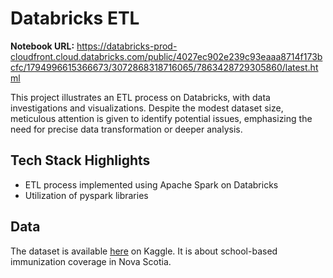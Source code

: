 # Databricks ETL
**Notebook URL:** https://databricks-prod-cloudfront.cloud.databricks.com/public/4027ec902e239c93eaaa8714f173bcfc/1794996615366673/3072868318716065/7863428729305860/latest.html

This project illustrates an ETL process on Databricks, with data investigations and visualizations. Despite the modest dataset size, meticulous attention is given to identify potential issues, emphasizing the need for precise data transformation or deeper analysis.

## Tech Stack Highlights
* ETL process implemented using Apache Spark on Databricks
* Utilization of pyspark libraries

## Data
The dataset is available [here](https://www.kaggle.com/datasets/imtkaggleteam/school-based-immunization-coverage-in-nova-scotia) on Kaggle. It is about school-based immunization coverage in Nova Scotia.
